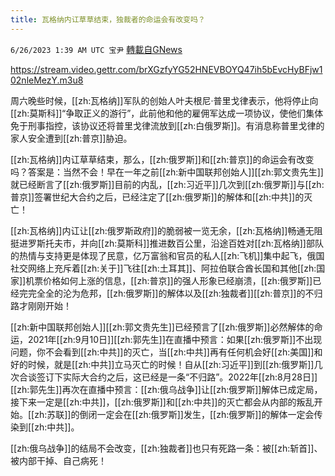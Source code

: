```yaml
---
title: 瓦格纳内讧草草结束，独裁者的命运会有改变吗？
---
```

`6/26/2023 1:39 AM UTC 宝尹` [轉載自GNews](https://gnews.org/articles/1412075)


https://stream.video.gettr.com/brXGzfyYG52HNEVBOYQ47ih5bEvcHyBFjw102nleMezY.m3u8

周六晚些时候，[[zh:瓦格纳]]军队的创始人叶夫根尼·普里戈律表示，他将停止向[[zh:莫斯科]]“争取正义的游行”，此前他和他的雇佣军达成一项协议，使他们集体免于刑事指控，该协议还将普里戈律流放到[[zh:白俄罗斯]]。有消息称普里戈律的家人安全遭到[[zh:普京]]胁迫。

[[zh:瓦格纳]]内讧草草结束，那么，[[zh:俄罗斯]]和[[zh:普京]]的命运会有改变吗？答案是：当然不会！早在一年之前[[zh:新中国联邦创始人]][[zh:郭文贵先生]]就已经断言了[[zh:俄罗斯]]目前的内乱，[[zh:习近平]]几次到[[zh:俄罗斯]]与[[zh:普京]]签署世纪大合约之后，已经注定了[[zh:俄罗斯]]的解体和[[zh:中共]]的灭亡！

[[zh:瓦格纳]]内讧让[[zh:俄罗斯政府]]的脆弱被一览无余，[[zh:瓦格纳]]畅通无阻挺进罗斯托夫市，并向[[zh:莫斯科]]推进数百公里，沿途百姓对[[zh:瓦格纳]]部队的热情与支持更是体现了民意，亿万富翁和官员的私人[[zh:飞机]]集中起飞，俄国社交网络上充斥着[[zh:关于]]飞往[[zh:土耳其]]、阿拉伯联合酋长国和其他[[zh:国家]]机票价格如何上涨的信息，[[zh:普京]]的强人形象已经崩溃，[[zh:俄罗斯]]已经完完全全的沦为危邦，[[zh:俄罗斯]]的解体以及[[zh:独裁者]][[zh:普京]]的不归路才刚刚开始！

[[zh:新中国联邦创始人]][[zh:郭文贵先生]]已经预言了[[zh:俄罗斯]]必然解体的命运，2021年[[zh:9月10日]][[zh:郭先生]]在直播中预言：如果[[zh:俄罗斯]]不出现问题，你不会看到[[zh:中共]]的灭亡，当[[zh:中共]]再有任何机会好[[zh:美国]]和好的时候，就是[[zh:中共]]立马灭亡的时候！自从[[zh:习近平]]到[[zh:俄罗斯]]几次合谈签订下实际大合约之后，这已经是一条“不归路”。2022年[[zh:8月28日]][[zh:郭先生]]再次在直播中预言：[[zh:俄乌战争]]让[[zh:俄罗斯]]解体已成定局，接下来一定是[[zh:中共]]，[[zh:俄罗斯]]和[[zh:中共]]的灭亡都会从内部的叛乱开始。[[zh:苏联]]的倒闭一定会在[[zh:俄罗斯]]发生，[[zh:俄罗斯]]的解体一定会传染到[[zh:中共]]。

[[zh:俄乌战争]]的结局不会改变，[[zh:独裁者]]也只有死路一条：被[[zh:斩首]]、被内部干掉、自己病死！
